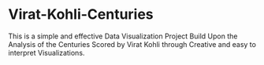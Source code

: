 # Virat-Kohli-Centuries
This is a simple and effective Data Visualization Project Build Upon the Analysis of the Centuries Scored by Virat Kohli through Creative and easy to interpret Visualizations.
